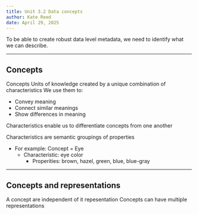 ```yaml
---
title: Unit 3.2 Data concepts
author: Kate Reed
date: April 29, 2025
---
```


To be able to create robust data level metadata, we need to identify what we can describe.

---

## Concepts

Concepts
Units of knowledge created by a unique combination of characteristics
We use them to:
- Convey meaning
- Connect similar meanings
- Show differences in meaning

Characteristics enable us to differentiate concepts from one another

Characteristics are semantic groupings of properties
 - For example: Concept = Eye
   - Characteristic: eye color
       - Properities: brown, hazel, green, blue, blue-gray
    

---

## Concepts and representations

A concept are independent of it repesentation
Concepts can have multiple representations




